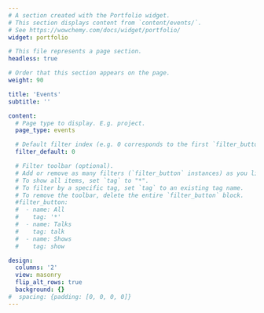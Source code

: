 ```yaml
---
# A section created with the Portfolio widget.
# This section displays content from `content/events/`.
# See https://wowchemy.com/docs/widget/portfolio/
widget: portfolio

# This file represents a page section.
headless: true

# Order that this section appears on the page.
weight: 90

title: 'Events'
subtitle: ''

content:
  # Page type to display. E.g. project.
  page_type: events

  # Default filter index (e.g. 0 corresponds to the first `filter_button` instance below).
  filter_default: 0

  # Filter toolbar (optional).
  # Add or remove as many filters (`filter_button` instances) as you like.
  # To show all items, set `tag` to "*".
  # To filter by a specific tag, set `tag` to an existing tag name.
  # To remove the toolbar, delete the entire `filter_button` block.
  #filter_button:
  #  - name: All
  #    tag: '*'
  #  - name: Talks
  #    tag: talk
  #  - name: Shows
  #    tag: show

design:
  columns: '2'
  view: masonry
  flip_alt_rows: true
  background: {}
#  spacing: {padding: [0, 0, 0, 0]}
---
```


